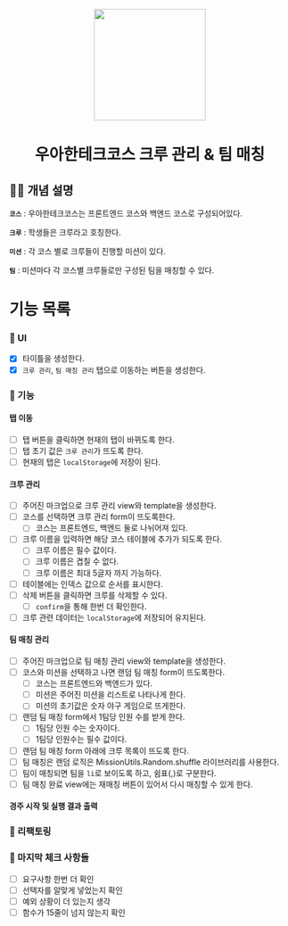<p align="middle" >
  <img width="200px;" src="./images/laptop_emoji.png"/>
</p>
<h1 align="middle">우아한테크코스 크루 관리 & 팀 매칭</h1>

## ☝🏼 개념 설명

**`코스`** : 우아한테크코스는 프론트엔드 코스와 백엔드 코스로 구성되어있다.

**`크루`** : 학생들은 크루라고 호칭한다.

**`미션`** : 각 코스 별로 크루들이 진행할 미션이 있다.

**`팀`** : 미션마다 각 코스별 크루들로만 구성된 팀을 매칭할 수 있다.

# 기능 목록

<!-- UI를 우선적으로 그린다. -->

### 📌 UI

- [x] 타이틀을 생성한다.
- [x] `크루 관리`, `팀 매칭 관리` 탭으로 이동하는 버튼을 생성한다.

<!-- 큼지막한 기능 아래 예외상황을 전부 적는다. -->

### 📌 기능

#### 탭 이동

- [ ] 탭 버튼을 클릭하면 현재의 탭이 바뀌도록 한다.
- [ ] 탭 초기 값은 `크루 관리`가 뜨도록 한다.
- [ ] 현재의 탭은 `localStorage`에 저장이 된다.

#### 크루 관리

- [ ] 주어진 마크업으로 크루 관리 view와 template을 생성한다.
- [ ] 코스를 선택하면 크루 관리 form이 뜨도록한다.
  - [ ] 코스는 프론트엔드, 백엔드 둘로 나뉘어져 있다.
- [ ] 크루 이름을 입력하면 해당 코스 테이블에 추가가 되도록 한다.
  - [ ] 크루 이름은 필수 값이다.
  - [ ] 크루 이름은 겹칠 수 없다.
  - [ ] 크루 이름은 최대 5글자 까지 가능하다.
- [ ] 테이블에는 인덱스 값으로 순서를 표시한다.
- [ ] 삭제 버튼을 클릭하면 크루를 삭제할 수 있다.
  - [ ] `confirm`을 통해 한번 더 확인한다.
- [ ] 크루 관련 데이터는 `localStorage`에 저장되어 유지된다.

#### 팀 매칭 관리

- [ ] 주어진 마크업으로 팀 매칭 관리 view와 template을 생성한다.
- [ ] 코스와 미션을 선택하고 나면 랜덤 팀 매칭 form이 뜨도록한다.
  - [ ] 코스는 프론트엔드와 백엔드가 있다.
  - [ ] 미션은 주어진 미션을 리스트로 나타나게 한다.
  - [ ] 미션의 초기값은 숫자 야구 게임으로 뜨게한다.
- [ ] 랜덤 팀 매칭 form에서 1팀당 인원 수를 받게 한다.
  - [ ] 1팀당 인원 수는 숫자이다.
  - [ ] 1팀당 인원수는 필수 값이다.
- [ ] 랜덤 팀 매칭 form 아래에 크루 목록이 뜨도록 한다.
- [ ] 팀 매칭은 랜덤 로직은 MissionUtils.Random.shuffle 라이브러리를 사용한다.
- [ ] 팀이 매칭되면 팀을 `li`로 보이도록 하고, 쉼표(,)로 구분한다.
- [ ] 팀 매칭 완료 view에는 재매칭 버튼이 있어서 다시 매칭할 수 있게 한다.

#### 경주 시작 및 실행 결과 출력

<!-- 리팩토링 내용들을 진행하면서 계속 넣는다. -->

### 📌 리팩토링

<!-- 마지막으로 체크해야 할 것들을 넣는다. -->

### 📌 마지막 체크 사항들

- [ ] 요구사항 한번 더 확인
- [ ] 선택자를 알맞게 넣었는지 확인
- [ ] 예외 상황이 더 있는지 생각
- [ ] 함수가 15줄이 넘지 않는지 확인

